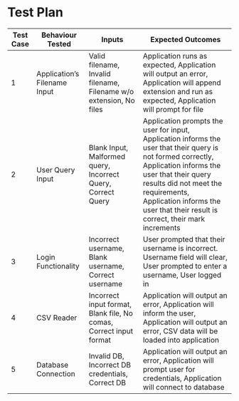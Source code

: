 # Test Plan
| Test Case | Behaviour Tested | Inputs | Expected Outcomes
|---|---|---|---|
|1|Application’s Filename Input|Valid filename, Invalid filename, Filename w/o extension, No files|Application runs as expected, Application will output an error, Application will append extension and run as expected, Application will prompt for file |
|2|User Query Input|Blank Input, Malformed query, Incorrect Query, Correct Query|Application prompts the user for input, Application informs the user that their query is not formed correctly, Application informs the user that their query results did not meet the requirements, Application informs the user that their result is correct, their mark increments|
|3|Login Functionality|Incorrect username, Blank username, Correct username|User prompted that their username is incorrect. Username field will clear, User prompted to enter a username, User logged in |
|4|CSV Reader|Incorrect input format, Blank file, No comas, Correct input format|Application will output an error, Application will inform the user, Application will output an error, CSV data will be loaded into application|
|5|Database Connection|Invalid DB, Incorrect DB credentials, Correct DB|Application will output an error, Application will prompt user for credentials, Application will connect to database|

